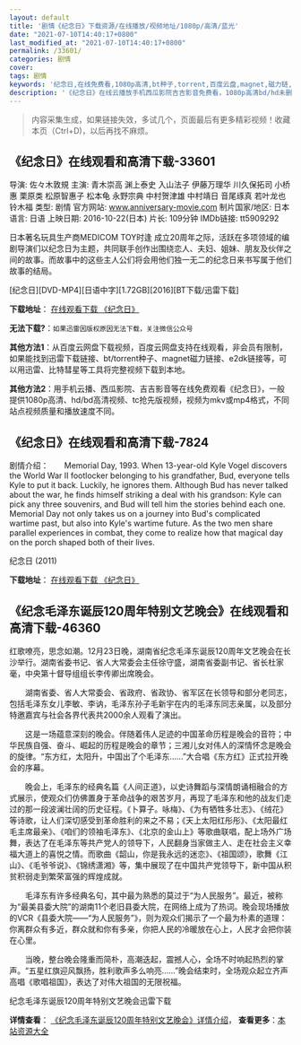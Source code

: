 ```yaml
---
layout: default
title: '剧情《纪念日》下载资源/在线播放/视频地址/1080p/高清/蓝光'
date: "2021-07-10T14:40:17+0800"
last_modified_at: "2021-07-10T14:40:17+0800"
permalink: /33601/
categories: 剧情
cover:
tags: 剧情
keywords: '纪念日,在线免费看,1080p高清,bt种子,torrent,百度云盘,magnet,磁力链,迅雷下载资源'
description: '《纪念日》在线云播放手机西瓜影院吉吉影音免费看，1080p高清bd/hd未删减完整版和tc抢先枪版，mkv/mp4格式，附带bt/torrent种子、magnet/磁力链、百度云盘、网盘资源迅雷下载链接'
---
```


>内容采集生成，如果链接失效，多试几个，页面最后有更多精彩视频！收藏本页（Ctrl+D)，以后再找不麻烦。


## 《纪念日》在线观看和高清下载-33601

导演: 佐々木敦規 主演: 青木崇高 渊上泰史 入山法子 伊藤万理华 川久保拓司 小桥惠 栗原类 松原智惠子 松本龟 永野宗典 中村贺津雄 中村靖日 音尾琢真 若叶龙也 铃木福 类型: 剧情 官方网站: www.anniversary-movie.com 制片国家/地区: 日本 语言: 日语 上映日期: 2016-10-22(日本) 片长: 109分钟 IMDb链接: tt5909292

日本著名玩具生产商MEDICOM TOY时逢 成立20周年之际，活跃在多项领域的编剧导演们以纪念日为主题，共同联手创作出围绕恋人、夫妇、姐妹、朋友及伙伴之间的故事。而故事中的这些主人公们将会用他们独一无二的纪念日来书写属于他们故事的结局。


[纪念日][DVD-MP4][日语中字][1.72GB][2016][BT下载/迅雷下载]

**下载地址**： [在线观看下载 《纪念日》](https://www.btdx8.com/torrent/jnr_2016.html) 


**无法下载?**：`如果迅雷因版权原因无法下载，关注微信公众号 `

**其他方法1**：从百度云网盘下载视频，百度云网盘支持在线观看，非会员有限制，如果能找到迅雷下载链接、bt/torrent种子、magnet磁力链接、e2dk链接等，可以用迅雷、比特彗星等工具将完整视频下载到本地。

**其他方法2**：用手机云播、西瓜影院、吉吉影音等在线免费观看《纪念日》，一般提供1080p高清、hd/bd高清视频、tc抢先版视频，视频为mkv或mp4格式，不同站点视频质量和播放速度不同。


## 《纪念日》在线观看和高清下载-7824

剧情介绍：　　Memorial Day, 1993. When 13-year-old Kyle Vogel discovers the World War II footlocker belonging to his grandfather, Bud, everyone tells Kyle to put it back. Luckily, he ignores them. Although Bud has never talked about the war, he finds himself striking a deal with his grandson: Kyle can pick any three souvenirs, and Bud will tell him the stories behind each one. Memorial Day not only takes us on a journey into Bud's complicated wartime past, but also into Kyle's wartime future. As the two men share parallel experiences in combat, they come to realize how that magical day on the porch shaped both of their lives.


纪念日 (2011)

**下载地址**： [在线观看下载 《纪念日》](https://www.btbtdy.me/btdy/dy9460.html) 


## 《纪念毛泽东诞辰120周年特别文艺晚会》在线观看和高清下载-46360

红歌嘹亮，思念如潮。12月23日晚，湖南省纪念毛泽东诞辰120周年文艺晚会在长沙举行。湖南省委书记、省人大常委会主任徐守盛，湖南省委副书记、省长杜家毫，中央第十督导组组长李传卿出席晚会。</p>　　湖南省委、省人大常委会、省政府、省政协、省军区在长领导和部分老同志，包括毛泽东女儿李敏、李讷，毛泽东孙子毛新宇在内的毛泽东同志亲属，以及部分特邀嘉宾与社会各界代表共2000余人观看了演出。</p>　　这是一场蕴意深刻的晚会。伴随着伟人足迹的中国革命历程是晚会的音符；中华民族自强、奋斗、崛起的历程是晚会的章节；三湘儿女对伟人的深情怀念是晚会的旋律。&ldquo;东方红，太阳升，中国出了个毛泽东……”大合唱《东方红》正式拉开晚会的序幕。</p>　　晚会上，毛泽东的经典名篇《人间正道》，以史诗舞蹈与深情朗诵相融合的方式展示，使观众们仿佛置身于革命战争的艰苦岁月，再现了毛泽东和他的战友们走过的那一段波澜壮阔的历史征程。《卜算子。咏梅》、《为有牺牲多壮志》、《绒花》等诗歌，让人们深切感受到革命胜利的来之不易；《天上太阳红彤彤》、《太阳最红毛主席最亲》、《咱们的领袖毛泽东》、《北京的金山上》等歌曲联唱，配上场外广场舞，表达了在毛泽东等共产党人的领导下，人民翻身当家做主人、走在社会主义幸福大道上的喜悦之情。而歌曲《韶山，你是我永远的迷恋》、《祖国颂》，歌舞《江山》、《毛爷爷说》、《锦绣潇湘》等，集中展现了在中国共产党领导下，新中国从积贫积弱走到繁荣富强的辉煌成就。</p>　　毛泽东有许多经典名句，其中最为熟悉的莫过于&ldquo;为人民服务&rdquo;。最近，被称为&ldquo;最美县委大院&rdquo;的湖南11个老旧县委大院，在网络上成为了热词。晚会现场播放的VCR《县委大院&mdash;—“为人民服务&rdquo;》，则为观众们揭示了一个最为朴素的道理：你离群众有多近，群众就和你有多亲，你把人民的冷暖放在心上，人民才会把你装在心里。</p>　　当晚，整台晚会隆重而简朴，高潮迭起，震撼人心，全场不时响起热烈的掌声。&ldquo;五星红旗迎风飘扬，胜利歌声多么响亮&hellip;…”晚会结束时，全场观众起立齐声高唱《歌唱祖国》，表达了对伟大祖国的无限祝福。<br />


纪念毛泽东诞辰120周年特别文艺晚会迅雷下载

**详情查看**： [《纪念毛泽东诞辰120周年特别文艺晚会》详情介绍](/movie/46360/)， **查看更多**：[本站资源大全](/movie/t/all/)

